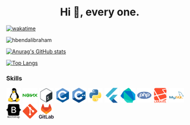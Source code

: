 <h1 align="center">Hi 👋, every one.</h1>

[![wakatime](https://wakatime.com/badge/user/b2fe88fa-4e7d-4dfc-9870-c6eb16f359a6.svg)](https://wakatime.com/@b2fe88fa-4e7d-4dfc-9870-c6eb16f359a6)

<img src="https://komarev.com/ghpvc/?username=hbendalibraham" alt="hbendalibraham" />

[![Anurag's GitHub stats](https://github-readme-stats.vercel.app/api?username=hbendalibraham&hide_border=true&count_private=true&show_icons=true&theme=gotham)](https://github.com/anuraghazra/github-readme-stats)

[![Top Langs](https://github-readme-stats.vercel.app/api/top-langs/?username=hbendalibraham&hide_border=true&count_private=true&show_icons=true&theme=gotham&layout=compact)](https://github.com/anuraghazra/github-readme-stats)

### Skills
<p>
<img src="https://github.com/devicons/devicon/blob/master/icons/linux/linux-original.svg" width="40" height="40"/>
<img src="https://github.com/devicons/devicon/blob/master/icons/nginx/nginx-original.svg" width="40" height="40"/>
<img src="https://github.com/devicons/devicon/blob/master/icons/bash/bash-original.svg" width="40" height="40"/>
<img src="https://github.com/devicons/devicon/blob/master/icons/c/c-original.svg" width="40" height="40"/>
<img src="https://github.com/devicons/devicon/blob/master/icons/cplusplus/cplusplus-original.svg" width="40" height="40"/>
<!--img src="https://github.com/devicons/devicon/blob/master/icons/csharp/csharp-original.svg" width="40" height="40"/-->
<img src="https://github.com/devicons/devicon/blob/master/icons/python/python-original.svg" width="40" height="40"/>
<img src="https://github.com/devicons/devicon/blob/master/icons/flutter/flutter-original.svg" width="40" height="40"/>
<img src="https://github.com/devicons/devicon/blob/master/icons/dart/dart-original.svg" width="40" height="40"/>
<img src="https://github.com/devicons/devicon/blob/master/icons/php/php-plain.svg" width="40" height="40"/>
<img src="https://github.com/devicons/devicon/blob/master/icons/laravel/laravel-plain-wordmark.svg" width="40" height="40"/>
<!--img src="https://github.com/devicons/devicon/blob/master/icons/symfony/symfony-original-wordmark.svg" width="40" height="40"/-->
<img src="https://github.com/devicons/devicon/blob/master/icons/mysql/mysql-original-wordmark.svg" width="40" height="40"/>
<!--img src="https://github.com/devicons/devicon/blob/master/icons/nodejs/nodejs-plain.svg" width="40" height="40"/-->
<!--img src="https://github.com/devicons/devicon/blob/master/icons/angularjs/angularjs-original.svg" width="40" height="40"/-->
<!--img src="https://github.com/devicons/devicon/blob/master/icons/jquery/jquery-original-wordmark.svg" width="40" height="40"/-->
<img src="https://github.com/devicons/devicon/blob/master/icons/bootstrap/bootstrap-plain-wordmark.svg" width="40" height="40"/>
<!--img src="https://github.com/devicons/devicon/blob/master/icons/css3/css3-original-wordmark.svg" width="40" height="40"/-->
<!--img src="https://github.com/devicons/devicon/blob/master/icons/html5/html5-original-wordmark.svg" width="40" height="40"/-->
<img src="https://github.com/devicons/devicon/blob/master/icons/git/git-original.svg" width="40" height="40"/>
<img src="https://github.com/devicons/devicon/blob/master/icons/gitlab/gitlab-original-wordmark.svg" width="40" height="40"/>
<!--img src="https://github.com/devicons/devicon/blob/master/icons/docker/docker-plain-wordmark.svg" width="40" height="40"/-->
<!--img src="https://github.com/devicons/devicon/blob/master/icons/inkscape/inkscape-plain.svg" width="40" height="40"/-->
<!--img src="https://github.com/devicons/devicon/blob/master/icons/gimp/gimp-original-wordmark.svg" width="40" height="40"/-->
<!--img src="https://github.com/devicons/devicon/blob/master/icons/wordpress/wordpress-original.svg" width="40" height="40"/-->
</p>

<!--
**hbendalibraham/hbendalibraham** is a ✨ _special_ ✨ repository because its `README.md` (this file) appears on your GitHub profile.

Here are some ideas to get you started:

- 🔭 I’m currently working on ...
- 🌱 I’m currently learning ...
- 👯 I’m looking to collaborate on ...
- 🤔 I’m looking for help with ...
- 💬 Ask me about ...
- 📫 How to reach me: ...
- 😄 Pronouns: ...
- ⚡ Fun fact: ...
-->
